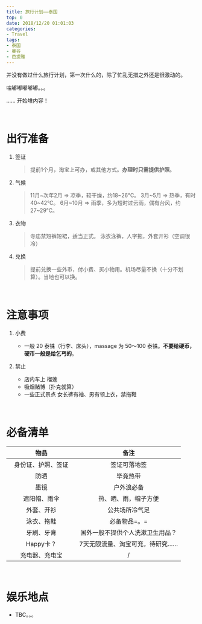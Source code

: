 ```yaml
---
title: 旅行计划——泰国
top: 0
date: 2018/12/20 01:01:03
categories:
- Travel
tags:
- 泰国
- 曼谷
- 芭提雅
---
```


并没有做过什么旅行计划，第一次什么的，除了忙乱无措之外还是很激动的。

<i class="fa fa-cog fa-spin fa-2x"></i> 咕嘟嘟嘟嘟嘟。。。

......  开始堆内容！

<!-- more --> 

<br>

# 出行准备

1. 签证
    > 提前1个月，淘宝上可办，或其他方式。**办理时只需提供护照**。


2. 气候
    > 11月~次年2月 => 凉季，较干燥，约18~26℃。
    > 3月~5月 => 热季，有时40~42℃。
    > 6月~10月 => 雨季，多为短时过云雨，偶有台风，约27~29℃。


3. 衣物
    > 寺庙禁短裤短裙，适当正式。
    > 泳衣泳裤，人字拖，外套开衫（空调很冷）


4. 兑换
    > 提前兑换一些外币，付小费、买小物用。机场尽量不换（十分不划算）。当地也可以换。


<br>

# 注意事项

1. 小费
    - 一般 20 泰铢（行李、床头），massage 为 50～100 泰铢。**不要给硬币，硬币一般是给乞丐的**。


2. 禁止
    - 店内车上 <i class="fa fa-ban"></i> 榴莲
    - <i class="fa fa-ban"></i> 吸烟赌博（扑克就算）
    - 一些正式景点 <i class="fa fa-paperclip"></i> 女长裤有袖、男有领上衣，禁拖鞋


<br>

# 必备清单

<style type="text/css">
table th:nth-of-type(1) { width: 40%; }
table th:nth-of-type(2) { width: 60%; }
</style>

| 物品								| 备注								                    |
| :-:									| :-:									                    |
| 身份证、护照、签证		| 签证可落地签			                    		|
| 防晒								| 毕竟热带					                     		|
| 墨镜								| 户外浪必备					                    	|
| 遮阳帽、雨伞					| 热、晒、雨，帽子方便		                    |
| 外套、开衫						| 公共场所冷气足				                    |
| 泳衣、拖鞋						| 必备物品=。=					                    |
| 牙刷、牙膏						| 国外一般不提供个人洗漱卫生用品？		|
| Happy卡？						| 7天无限流量、淘宝可充，待研究……	|
| 充电器、充电宝				| /							                                |

<br>

# 娱乐地点

- TBC。。。
